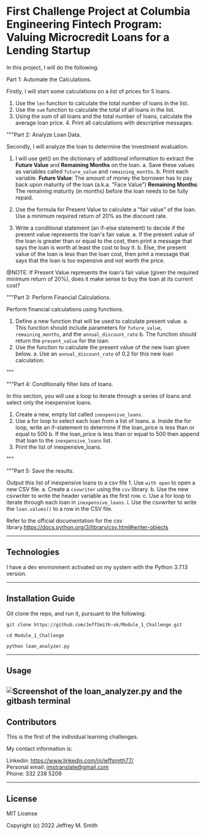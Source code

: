 # First Challenge Project at Columbia Engineering Fintech Program: Valuing Microcredit Loans for a Lending Startup

In this project, I will do the following:

Part 1: Automate the Calculations.

Firstly, I will start some calculations on a list of prices for 5 loans.

1. Use the `len` function to calculate the total number of loans in the list.
2. Use the `sum` function to calculate the total of all loans in the list.
3. Using the sum of all loans and the total number of loans, calculate the average loan price. 4. Print all calculations with descriptive messages.

"""Part 2: Analyze Loan Data.

Secondly, I will analyze the loan to determine the investment evaluation.

1. I will use get() on the dictionary of additional information to extract the **Future Value** and **Remaining Months** on the loan.
   a. Save these values as variables called `future_value` and `remaining_months`.
   b. Print each variable.
   **Future Value**: The amount of money the borrower has to pay back upon maturity of the loan (a.k.a. "Face Value")
   **Remaining Months**: The remaining maturity (in months) before the loan needs to be fully repaid.

2. Use the formula for Present Value to calculate a "fair value" of the loan. Use a minimum required return of 20% as the discount rate.
3. Write a conditional statement (an if-else statement) to decide if the present value represents the loan's fair value.
   a. If the present value of the loan is greater than or equal to the cost, then print a message that says the loan is worth at least the cost to buy it.
   b. Else, the present value of the loan is less than the loan cost, then print a message that says that the loan is too expensive and not worth the price.

@NOTE:
If Present Value represents the loan's fair value (given the required minimum return of 20%), does it make sense to buy the loan at its current cost?

"""Part 3: Perform Financial Calculations.

Perform financial calculations using functions.

1. Define a new function that will be used to calculate present value.
   a. This function should include parameters for `future_value`, `remaining_months`, and the `annual_discount_rate`
   b. The function should return the `present_value` for the loan.
2. Use the function to calculate the present value of the new loan given below.
   a. Use an `annual_discount_rate` of 0.2 for this new loan calculation.

"""

"""Part 4: Conditionally filter lists of loans.

In this section, you will use a loop to iterate through a series of loans and select only the inexpensive loans.

1. Create a new, empty list called `inexpensive_loans`.
2. Use a for loop to select each loan from a list of loans.
   a. Inside the for loop, write an if-statement to determine if the loan_price is less than or equal to 500
   b. If the loan_price is less than or equal to 500 then append that loan to the `inexpensive_loans` list.
3. Print the list of inexpensive_loans.

"""

"""Part 5: Save the results.

Output this list of inexpensive loans to a csv file 1. Use `with open` to open a new CSV file.
a. Create a `csvwriter` using the `csv` library.
b. Use the new csvwriter to write the header variable as the first row.
c. Use a for loop to iterate through each loan in `inexpensive_loans`.
i. Use the csvwriter to write the `loan.values()` to a row in the CSV file.

Refer to the official documentation for the csv library.https://docs.python.org/3/library/csv.html#writer-objects

---

## Technologies

I have a dev environment activated on my system with the Python 3.7.13 version.

---

## Installation Guide

Git clone the repo, and run it, pursuant to the following:

```
git clone https://github.com/JeffSmith-ok/Module_1_Challenge.git

cd Module_1_Challenge

python loan_analyzer.py

```

---

## Usage

## ![Screenshot of the loan_analyzer.py and the gitbash terminal](<images/Screenshot(5).jpg>)

## Contributors

This is the first of the individual learning challenges.

My contact information is:

Linkedin: https://www.linkedin.com/in/jeffsmith77/ </br>
Personal email: jmstranslate@gmail.com </br>
Phone: 332 238 5209

---

## License

MIT License

Copyright (c) 2022 Jeffrey M. Smith
